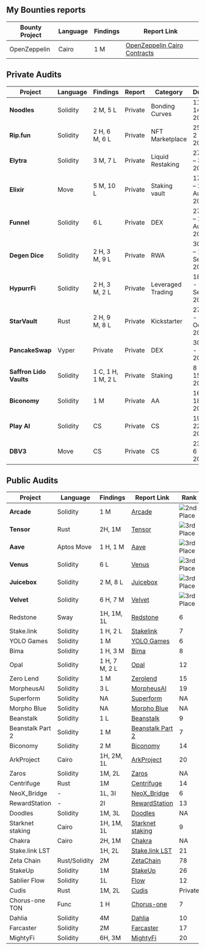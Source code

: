 
## My Bounties reports

| **Bounty Project** | **Language** | **Findings** | **Report Link**                                                                                                                                         
|-------------------|--------------|--------------|---------------------------------------------------------------------------------------------------------------------------------------------------------|
| OpenZeppelin      | Cairo        | 1 M          | [OpenZeppelin Cairo Contracts](https://github.com/OpenZeppelin/cairo-contracts/security/advisories/GHSA-w2px-25pm-2cf9)

## Private Audits

| Project     | Language | Findings           | Report  | Category        | Duration             | Location |
| ----------- | -------- | ------------------ | ------- | --------------- | -------------------- | -------- |
| **Noodles** |   Solidity       | 2 M, 5 L  | Private | Bonding Curves  | 11 Mar – 14 Mar, 2025 | Pashov   |
| **Rip.fun** |    Solidity      | 2 H, 6 M, 6 L | Private | NFT Marketplace | 25 Apr – 2 May, 2025  | Pashov   |
| **Elytra** |      Solidity     | 3 M, 7 L | Private | Liquid Restaking | 27 July – 3 Aug, 2025  | Pashov   |
| **Elixir** |  Move     | 5 M, 10 L | Private | Staking vault | 17 Aug – 22 Aug, 2025  | Pashov   |
| **Funnel** | Solidity     | 6 L | Private | DEX | 27 Aug – 29 Aug, 2025  | Pashov   |
| **Degen Dice** | Solidity     | 2 H, 3 M, 9 L | Private | RWA | 30 Aug – 10 Sept, 2025  | Pashov   |
| **HypurrFi** | Solidity     | 2 H, 3 M, 2 L | Private | Leveraged Trading |  18 Sept - 26 Sept, 2025 | Pashov   |
| **StarVault** | Rust     | 2 H, 9 M, 8 L | Private | Kickstarter |  27 Sept - 10 Oct, 2025 | Adevar Labs   |
| **PancakeSwap** | Vyper     | Private | Private | DEX |  30 Sept - 4 Oct, 2025 | Pashov   |
| **Saffron Lido Vaults** | Solidity     | 1 C, 1 H, 1 M, 2 L | Private | Staking |  8 Oct - 15 Oct, 2025 | Pashov   |
| **Biconomy** | Solidity     | 1 M | Private | AA | 16 Oct – 18 Oct, 2025 | Pashov   |
| **Play AI** | Solidity     | CS | Private | CS | 19 Oct – 22 Oct, 2025 | Pashov   |
| **DBV3** | Move     | CS | Private | CS | 23 Oct – 6 Nov, 2025 | Three Sigma   |


## Public Audits

| Project | Language | Findings | Report Link | Rank |
|---------|----------|----------|-------------|------|
| **Arcade** | Solidity | 1 M | [Arcade](https://github.com/iftikharuddin/audit-reports/blob/master/cantina-audits/Arcade/arcade.md) | ![2nd Place](https://img.shields.io/badge/Rank-2-yellow) |
| **Tensor** | Rust | 2H, 1M | [Tensor](https://cantina.xyz/competitions/21787352-de2c-4a77-af09-cc0a250d1f04/leaderboard) | ![3rd Place](https://img.shields.io/badge/Rank-3-orange) |
| **Aave** | Aptos Move | 1 H, 1 M | [Aave](https://cantina.xyz/competitions/ad445d42-9d39-4bcf-becb-0c6c8689b767/leaderboard) | ![3rd Place](https://img.shields.io/badge/Rank-3-orange) |
| **Venus** | Solidity | 6 L | [Venus](https://github.com/iftikharuddin/audit-reports/blob/master/cantina-audits/Venus/venus.md) | ![3rd Place](https://img.shields.io/badge/Rank-3-orange) |
| **Juicebox** | Solidity | 2 M, 8 L | [Juicebox](https://cantina.xyz/competitions/8d7bdfb9-cf19-4294-95d0-763af5d425b4/leaderboard) | ![3rd Place](https://img.shields.io/badge/Rank-3-orange) |
| **Velvet** |  Solidity | 6 H, 7 M | [Velvet](https://cantina.xyz/competitions/8d7bdfb9-cf19-4294-95d0-763af5d425b4/leaderboard) | ![3rd Place](https://img.shields.io/badge/Rank-3-orange) |
| Redstone | Sway | 1H, 1M, 1L | [Redstone](https://cantina.xyz/competitions/8337db39-e04e-470d-8090-0cfb9a7ec2dd/leaderboard) | 6 |
| Stake.link | Solidity | 1 H, 2 L | [Stakelink](https://github.com/iftikharuddin/audit-reports/blob/master/code-hawk-audits/stake.link/Iftikhar-stake.link.md) | 7 |
| YOLO Games | Solidity  | 1 M | [YOLO Games](https://github.com/iftikharuddin/audit-reports/blob/master/cantina-audits/YOLO%20Games/readme.md) | 6 |
| Bima | Solidity  | 1 H, 3 M | [Bima](https://cantina.xyz/competitions/44d68da7-3cf4-4cec-a3f8-f0917062dac6/leaderboard) | 8 |
| Opal | Solidity | 1 H, 7 M, 2 L | [Opal](https://github.com/iftikharuddin/audit-reports/tree/master/cantina-audits/opaldefi.xyz) | 12 |
| Zero Lend | Solidity | 1 M | [Zerolend](https://github.com/iftikharuddin/audit-reports/tree/master/cantina-audits/ZeroLend) | 15 |
| MorpheusAI | Solidity  | 3 L | [MorpheusAI](https://github.com/iftikharuddin/audit-reports/blob/master/code-hawk-audits/MorpheusAI/Iftikhar-MorpheusAI.md) | 19 |
| Superform | Solidity | NA | [Superform](https://github.com/iftikharuddin/audit-reports/tree/master/cantina-audits/superform) | NA |
| Morpho Blue | Solidity | NA | [Morpho Blue](https://github.com/iftikharuddin/audit-reports/tree/master/cantina-audits/morpho-blue) | NA |
| Beanstalk | Solidity | 1 L | [Beanstalk](https://github.com/iftikharuddin/audit-reports/blob/master/code-hawk-audits/Beanstalk/Iftikhar-Beanstalk-Part-1.md) | 9 |
| Beanstalk Part 2 | Solidity | 1 M | [Beanstalk Part 2](https://github.com/iftikharuddin/audit-reports/blob/master/code-hawk-audits/Beanstalk%20-%20Beanstalk%20Part%202/Beanstalk-Part-2.md) | 7 |
| Biconomy | Solidity | 2 M | [Biconomy](https://github.com/iftikharuddin/audit-reports/blob/master/code-hawk-audits/Biconomy%3A%20Nexus/Iftikhar-Biconomy_-Nexus.md) | 14 |
| ArkProject | Cairo | 1H, 2M, 1L | [ArkProject](https://github.com/iftikharuddin/audit-reports/blob/master/code-hawk-audits/ArkProject/Iftikhar-ArkProject_-NFT-Bridge.md) | 20 |
| Zaros | Solidity | 1M, 2L | [Zaros](https://github.com/iftikharuddin/audit-reports/blob/master/code-hawk-audits/Zaros/Iftikhar-Zaros-Part-1.md) | NA |
| Centrifuge | Rust | 1M | [Centrifuge](https://cantina.xyz/competitions/a0a58a8b-247e-4203-b3cb-476ded9d5515/leaderboard) | 14 |
| NeoX_Bridge | -  | 1L, 3I | [NeoX_Bridge](#) | 6 |
| RewardStation | - | 2I | [RewardStation](#) | 13 |
| Doodles | Solidity | 1M, 3L | [Doodles](#) | NA |
| Starknet staking | Cairo | 1H, 1M, 1L | [Starknet staking](https://github.com/iftikharuddin/audit-reports/blob/master/code-hawk-audits/Starknet-Staking/Iftikhar-Staking.md) | 9 |
| Chakra | Cairo | 2H, 1M | [Chakra](#) | NA |
| Stake.link LST |  | 1H, 2L | [Stake.link LST](https://github.com/iftikharuddin/audit-reports/blob/master/code-hawk-audits/Liquid-Staking/Iftikhar-Liquid-Staking.md) | 21 |
| Zeta Chain | Rust/Solidity | 2M | [ZetaChain](https://cantina.xyz/competitions/80a33cf0-ad69-4163-a269-d27756aacb5e/leaderboard) | 78 |
| StakeUp | Solidity | 1M | [StakeUp](https://cantina.xyz/competitions/61087007-c7e9-4c4e-9d90-4e118933fecf/leaderboard) | 26 |
| Sablier Flow | Solidity | 1L | [Flow](https://github.com/iftikharuddin/audit-reports/blob/master/code-hawk-audits/Flow/Iftikhar-Flow.md) | 12 |
| Cudis | Rust | 1M, 2L | [Cudis](#) | Private |
| Chorus-one TON | Func | 1 H | [Chorus-one](https://cantina.xyz/competitions/e9e9b3e0-f213-45e4-8d05-d72bf0c8787a/leaderboard) | 7 |
| Dahlia | Solidity | 4M | [Dahlia](https://cantina.xyz/competitions/691ce303-f137-437a-bf34-aef87dfe983b/leaderboard) | 10 |
| Farcaster | Solidity  | 2M | [Farcaster](https://cantina.xyz/competitions/f9326d2b-bb99-45a9-88c5-94c54aa1823a/leaderboard) | 17 |
| MightyFi | Solidity  | 6H, 3M | [MightyFi](https://cantina.xyz/competitions/616d8bb4-16ce-4ca9-9ce9-5b99d6e146ef/leaderboard) | 20 |
